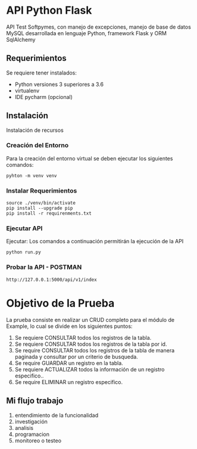 # API Python Flask
API Test Softpymes, con manejo de excepciones, manejo de base de datos MySQL
desarrollada en lenguaje Python, framework Flask y ORM SqlAlchemy


## Requerimientos

Se requiere tener instalados:
- Python versiones 3 superiores a 3.6 
- virtualenv
- IDE pycharm (opcional)

## Instalación
Instalación de recursos

### Creación del Entorno
Para la creación del entorno virtual se deben ejecutar los siguientes comandos:
```
pyhton -m venv venv
```

### Instalar Requerimientos
```
source ./venv/bin/activate
pip install --upgrade pip
pip install -r requirenments.txt
```

### Ejecutar API
Ejecutar: Los comandos a continuación permitirán la ejecución de la API
```
python run.py
```

### Probar la API - POSTMAN
```
http://127.0.0.1:5000/api/v1/index
```

# Objetivo de la Prueba

La prueba consiste en realizar un CRUD completo para el módulo de Example, lo cual se divide en los siguientes puntos:

1. Se requiere CONSULTAR todos los registros de la tabla.
2. Se requiere CONSULTAR todos los registros de la tabla por id.
3. Se require CONSULTAR todos los registros de la tabla de manera paginada y consultar por un criterio de busqueda.
4. Se require GUARDAR un registro en la tabla.
5. Se requiere ACTUALIZAR todos la información de un registro especifico..
6. Se require ELIMINAR un registro especifico.


Mi flujo trabajo
------------------

1. entendimiento de la funcionalidad
2. investigación
3. analisis
4. programacion
5. monitoreo o testeo


